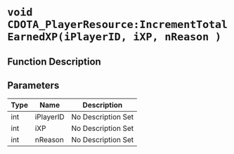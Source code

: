 # `void CDOTA_PlayerResource:IncrementTotalEarnedXP(iPlayerID, iXP, nReason )`
## Function Description

## Parameters
Type|Name|Description
--|--|--
int|iPlayerID|No Description Set
int|iXP|No Description Set
int|nReason|No Description Set
